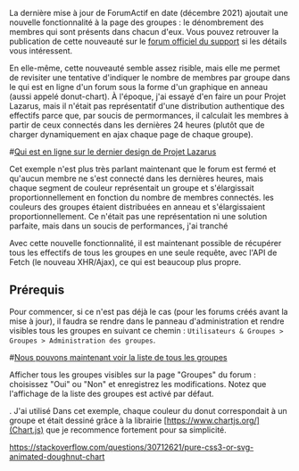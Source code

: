 La dernière mise à jour de ForumActif en date (décembre 2021) ajoutait une nouvelle fonctionnalité à la page des groupes : le dénombrement des membres qui sont présents dans chacun d'eux. Vous pouvez retrouver la publication de cette nouveauté sur le [forum officiel du support](https://forum.forumactif.com/t406331-amelioration-de-la-page-groupes "Amélioration de la page Groupes") si les détails vous intéressent.

En elle-même, cette nouveauté semble assez risible, mais elle me permet de revisiter une tentative d'indiquer le nombre de membres par groupe dans le qui est en ligne d'un forum sous la forme d'un graphique en anneau (aussi appelé donut-chart). À l'époque, j'ai essayé d'en faire un pour Projet Lazarus, mais il n'était pas représentatif d'une distribution authentique des effectifs parce que, par soucis de permormances, il calculait les membres à partir de ceux connectés dans les dernières 24 heures (plutôt que de charger dynamiquement en ajax chaque page de chaque groupe).


#[Qui est en ligne sur le dernier design de Projet Lazarus](https://i.imgur.com/KtyPY6y.png)

Cet exemple n'est plus très parlant maintenant que le forum est fermé et qu'aucun membre ne s'est connecté dans les dernières heures, mais chaque segment de couleur représentait un groupe et s'élargissait proportionnellement en fonction du nombre de membres connectés.
les couleurs des groupes étaient distribuées en anneau et s'élargissaient proportionnellement. Ce n'était pas une représentation ni une solution parfaite, mais dans un soucis de performances, j'ai tranché

Avec cette nouvelle fonctionnalité, il est maintenant possible de récupérer tous les effectifs de tous les groupes en une seule requête, avec l'API de Fetch (le nouveau XHR/Ajax), ce qui est beaucoup plus propre.

## Prérequis

Pour commencer, si ce n'est pas déjà le cas (pour les forums créés avant la mise à jour), il faudra se rendre dans le panneau d'administration et rendre visibles tous les groupes en suivant ce chemin : `Utilisateurs & Groupes > Groupes > Administration des groupes`. 

#[Nous pouvons maintenant voir la liste de tous les groupes](https://i.servimg.com/u/f14/09/00/01/33/liste-10.png)



Afficher tous les groupes visibles sur la page "Groupes" du forum : choisissez "Oui" ou "Non" et enregistrez les modifications. Notez que l'affichage de la liste des groupes est activé par défaut.

. J'ai utilisé
Dans cet exemple, chaque couleur du donut correspondait à un groupe et était dessiné grâce à la librairie [https://www.chartjs.org/](Chart.js) que je recommence fortement pour sa simplicité.

https://stackoverflow.com/questions/30712621/pure-css3-or-svg-animated-doughnut-chart
